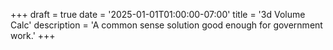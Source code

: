 +++
draft = true
date = '2025-01-01T01:00:00-07:00'
title = '3d Volume Calc'
description = 'A common sense solution good enough for government work.'
+++
